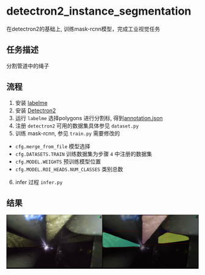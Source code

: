 # detectron2_instance_segmentation
在detectron2的基础上, 训练mask-rcnn模型，完成工业视觉任务

## 任务描述

分割管道中的绳子

## 流程
1. 安装 [labelme](http://labelme2.csail.mit.edu/Release3.0/index.php?message=1)
2. 安装 [Detectron2](https://github.com/facebookresearch/detectron2/blob/master/INSTALL.md)
3. 运行 `labelme` 选择polygons 进行分割标, 得到[annotation.json](./Lark20210319-111739.json)
4. 注册 `detectron2` 可用的数据集具体参见 `dataset.py`
5. 训练 mask-rcnn, 参见 `train.py` 需要修改的 
- `cfg.merge_from_file` 模型选择
- `cfg.DATASETS.TRAIN` 训练数据集为步骤 `4` 中注册的数据集
- `cfg.MODEL.WEIGHTS` 预训练模型位置
- `cfg.MODEL.ROI_HEADS.NUM_CLASSES` 类别总数
6. infer 过程 `infer.py`
## 结果
![img](./Lark20210401-120216.jpeg)
